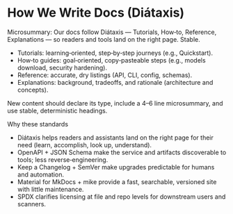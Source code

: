 # How We Write Docs (Diátaxis)

Microsummary: Our docs follow Diátaxis — Tutorials, How‑to, Reference, Explanations — so readers and tools land on the right page. Stable.

- Tutorials: learning‑oriented, step‑by‑step journeys (e.g., Quickstart).
- How‑to guides: goal‑oriented, copy‑pasteable steps (e.g., models download, security hardening).
- Reference: accurate, dry listings (API, CLI, config, schemas).
- Explanations: background, tradeoffs, and rationale (architecture and concepts).

New content should declare its type, include a 4–6 line microsummary, and use stable, deterministic headings.

Why these standards
- Diátaxis helps readers and assistants land on the right page for their need (learn, accomplish, look up, understand).
- OpenAPI + JSON Schema make the service and artifacts discoverable to tools; less reverse‑engineering.
- Keep a Changelog + SemVer make upgrades predictable for humans and automation.
- Material for MkDocs + mike provide a fast, searchable, versioned site with little maintenance.
- SPDX clarifies licensing at file and repo levels for downstream users and scanners.
